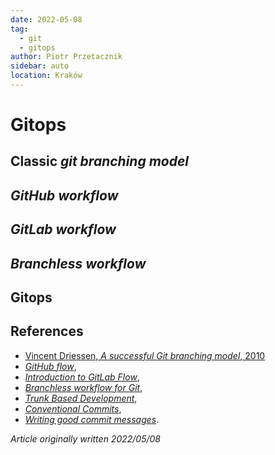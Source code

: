```yaml
---
date: 2022-05-08
tag:
  - git
  - gitops
author: Piotr Przetacznik
sidebar: auto
location: Kraków
---
```


# Gitops

## Classic *git branching model*

## *GitHub workflow*

## *GitLab workflow*

## *Branchless workflow*

## Gitops

## References

* [Vincent Driessen, *A successful Git branching model*, 2010](https://nvie.com/posts/a-successful-git-branching-model/)
* [*GitHub flow*](https://docs.github.com/en/get-started/quickstart/github-flow),
* [*Introduction to GitLab Flow*](https://docs.gitlab.com/ee/topics/gitlab_flow.html),
* [*Branchless workflow for Git*](https://github.com/arxanas/git-branchless),
* [*Trunk Based Development*](https://trunkbaseddevelopment.com/),
* [*Conventional Commits*](https://www.conventionalcommits.org/en/v1.0.0/),
* [*Writing good commit messages*](https://github.com/erlang/otp/wiki/writing-good-commit-messages).

*Article originally written 2022/05/08*
